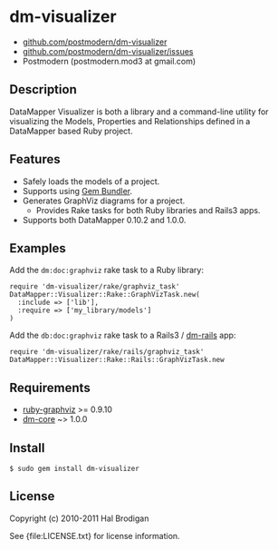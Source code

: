 # dm-visualizer

* [github.com/postmodern/dm-visualizer](http://github.com/postmodern/dm-visualizer/)
* [github.com/postmodern/dm-visualizer/issues](http://github.com/postmodern/dm-visualizer/issues)
* Postmodern (postmodern.mod3 at gmail.com)

## Description

DataMapper Visualizer is both a library and a command-line utility for
visualizing the Models, Properties and Relationships defined in a
DataMapper based Ruby project.

## Features

* Safely loads the models of a project.
* Supports using [Gem Bundler](http://gembundler.com/).
* Generates GraphViz diagrams for a project.
  * Provides Rake tasks for both Ruby libraries and Rails3 apps.
* Supports both DataMapper 0.10.2 and 1.0.0.

## Examples

Add the `dm:doc:graphviz` rake task to a Ruby library:

    require 'dm-visualizer/rake/graphviz_task'
    DataMapper::Visualizer::Rake::GraphVizTask.new(
      :include => ['lib'],
      :require => ['my_library/models']
    )

Add the `db:doc:graphviz` rake task to a Rails3 / [dm-rails](http://github.com/datamapper/dm-rails) app:

    require 'dm-visualizer/rake/rails/graphviz_task'
    DataMapper::Visualizer::Rake::Rails::GraphVizTask.new

## Requirements

* [ruby-graphviz](http://rubygems.org/gems/ruby-graphviz) >= 0.9.10
* [dm-core](http://github.com/datamapper/dm-core) ~> 1.0.0

## Install

    $ sudo gem install dm-visualizer

## License

Copyright (c) 2010-2011 Hal Brodigan

See {file:LICENSE.txt} for license information.
